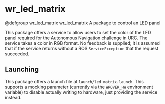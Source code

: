 # wr_led_matrix

@defgroup wr_led_matrix wr_led_matrix
A package to control an LED panel

This package offers a service to allow users to set the color of the LED panel required for the Autonomous Navigation challenge in URC.  The service takes a color in RGB format.  No feedback is supplied; it is assumed that if the service returns without a ROS `ServiceException` that the request succeeded.

## Launching

This package offers a launch file at `launch/led_matrix.launch`.  This supports a mocking parameter (currently via the `WROVER_HW` environment variable) to disable actually writing to hardware, just providing the service instead.
